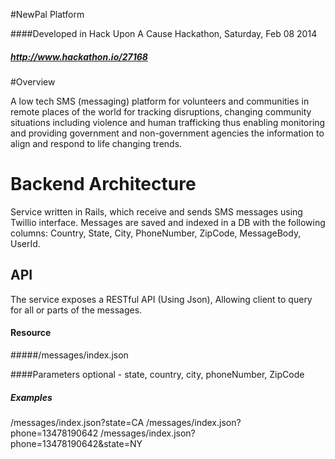 #NewPal Platform

####Developed in Hack Upon A Cause Hackathon, Saturday, Feb 08 2014
##### http://www.hackathon.io/27168
#Overview

A low tech SMS (messaging) platform for volunteers and communities in remote places of the world
for tracking disruptions, changing community situations including violence and human trafficking 
thus enabling monitoring and providing government and non-government agencies the information 
to align and respond to life changing trends.


# Backend Architecture 

Service written in Rails, which receive and sends SMS messages using Twillio interface.
Messages are saved and indexed in a DB with the following columns:
Country, State, City, PhoneNumber, ZipCode, MessageBody, UserId. 

## API

The service exposes a RESTful API (Using Json), Allowing client to query for all or parts of the messages.


#### Resource  
#####/messages/index.json

####Parameters
optional - state, country, city, phoneNumber, ZipCode

##### Examples
/messages/index.json?state=CA
/messages/index.json?phone=13478190642
/messages/index.json?phone=13478190642&state=NY

